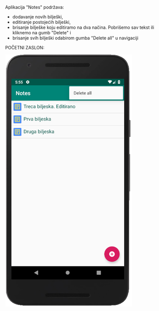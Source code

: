 Aplikacija "Notes" podržava:
* dodavanje novih bilješki,
* editiranje postojećih bilješki,
* brisanje bilješke koju editiramo na dva načina. Pobrišemo sav tekst ili kliknemo na gumb "Delete" i
* brisanje svih bilješki odabirom gumba "Delete all" u navigaciji 

POČETNI ZASLON:

![HomePage](images/homePageView.png)

